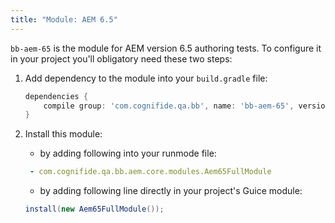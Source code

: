 ```yaml
---
title: "Module: AEM 6.5"
---
```


`bb-aem-65` is the module for AEM version 6.5 authoring tests. To configure it in your project you'll obligatory need these two steps:
1. Add dependency to the module into your `build.gradle` file:

    ```groovy
    dependencies {
        compile group: 'com.cognifide.qa.bb', name: 'bb-aem-65', version: '<Bobcat Version>'
    }
    ```
2. Install this module:
    - by adding following into your runmode file:
    
    ```yaml
     - com.cognifide.qa.bb.aem.core.modules.Aem65FullModule
    ```
    
    - by adding following line directly in your project's Guice module:
    
    ```java
    install(new Aem65FullModule());
    ```